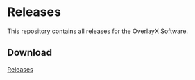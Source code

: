 # Releases
This repository contains all releases for the OverlayX Software.
## Download
[Releases](https://github.com/OverlayX/Releases/releases)
